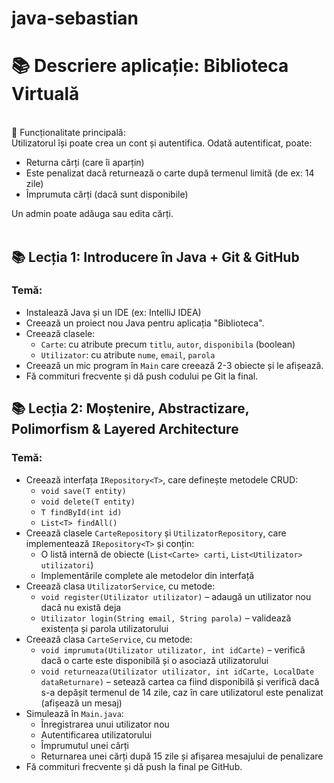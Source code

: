 # java-sebastian
<h1>📚 Descriere aplicație: <b>Biblioteca Virtuală</b></h1><br>
🎯 Funcționalitate principală:<br>
Utilizatorul își poate crea un cont și autentifica.
Odată autentificat, poate:
<ul>
  <li>Returna cărți (care îi aparțin)</li>
  <li>Este penalizat dacă returnează o carte după termenul limită (de ex: 14 zile)</li>
  <li>Împrumuta cărți (dacă sunt disponibile)</li>
</ul>
Un admin poate adăuga sau edita cărți.
<br><br>

<h2>📚 Lecția 1: Introducere în Java + Git & GitHub</h2>

<h3>Temă:</h3>
<ul>
  <li>Instalează Java și un IDE (ex: IntelliJ IDEA)</li>
  <li>Creează un proiect nou Java pentru aplicația "Biblioteca".</li>
  <li>Creează clasele: 
    <ul>
      <li><code>Carte</code>: cu atribute precum <code>titlu</code>, <code>autor</code>, <code>disponibila</code> (boolean)</li>
      <li><code>Utilizator</code>: cu atribute <code>nume</code>, <code>email</code>, <code>parola</code></li>
    </ul>
  </li>
  <li>Creează un mic program în <code>Main</code> care creează 2-3 obiecte și le afișează.</li>
  <li>Fă commituri frecvente și dă push codului pe Git la final.</li>
</ul>

<h2>📚 Lecția 2: Moștenire, Abstractizare, Polimorfism & Layered Architecture</h2>

<h3>Temă:</h3>
<ul>
  <li>Creează interfața <code>IRepository&lt;T&gt;</code>, care definește metodele CRUD:
    <ul>
      <li><code>void save(T entity)</code></li>
      <li><code>void delete(T entity)</code></li>
      <li><code>T findById(int id)</code></li>
      <li><code>List&lt;T&gt; findAll()</code></li>
    </ul>
  </li>

  <li>Creează clasele <code>CarteRepository</code> și <code>UtilizatorRepository</code>, care implementează <code>IRepository&lt;T&gt;</code> și conțin:
    <ul>
      <li>O listă internă de obiecte (<code>List&lt;Carte&gt; carti</code>, <code>List&lt;Utilizator&gt; utilizatori</code>)</li>
      <li>Implementările complete ale metodelor din interfață</li>
    </ul>
  </li>

  <li>Creează clasa <code>UtilizatorService</code>, cu metode:
    <ul>
      <li><code>void register(Utilizator utilizator)</code> – adaugă un utilizator nou dacă nu există deja</li>
      <li><code>Utilizator login(String email, String parola)</code> – validează existența și parola utilizatorului</li>
    </ul>
  </li>

  <li>Creează clasa <code>CarteService</code>, cu metode:
    <ul>
      <li><code>void imprumuta(Utilizator utilizator, int idCarte)</code> – verifică dacă o carte este disponibilă și o asociază utilizatorului</li>
      <li><code>void returneaza(Utilizator utilizator, int idCarte, LocalDate dataReturnare)</code> – setează cartea ca fiind disponibilă și verifică dacă s-a depășit termenul de 14 zile, caz în care utilizatorul este penalizat (afișează un mesaj)</li>
    </ul>
  </li>

  <li>Simulează în <code>Main.java</code>:
    <ul>
      <li>Înregistrarea unui utilizator nou</li>
      <li>Autentificarea utilizatorului</li>
      <li>Împrumutul unei cărți</li>
      <li>Returnarea unei cărți după 15 zile și afișarea mesajului de penalizare</li>
    </ul>
  </li>

  <li>Fă commituri frecvente și dă push la final pe GitHub.</li>
</ul>
